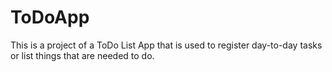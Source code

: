 # ToDoApp

This is a project of a ToDo List App that is used to register day-to-day tasks or list things that are needed to do.
